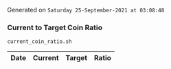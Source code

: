 Generated on `Saturday 25-September-2021 at 03:08:48`

### Current to Target Coin Ratio
`current_coin_ratio.sh`

Date|Current|Target|Ratio
---|---|---|---

